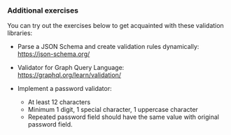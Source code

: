 ### Additional exercises

You can try out the exercises below to get acquainted with these validation libraries:

* Parse a JSON Schema and create validation rules dynamically: https://json-schema.org/

* Validator for Graph Query Language: https://graphql.org/learn/validation/

* Implement a password validator:
    - At least 12 characters
    - Minimum 1 digit, 1 special character, 1 uppercase character
    - Repeated password field should have the same value with original password field.